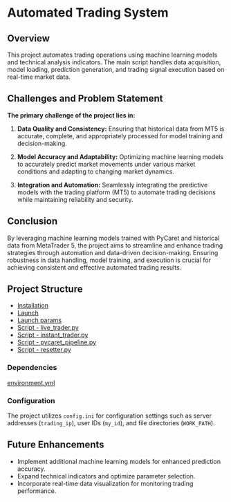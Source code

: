 # Automated Trading System

## Overview

This project automates trading operations using machine learning models and technical analysis indicators. The main script handles data acquisition, model loading, prediction generation, and trading signal execution based on real-time market data.

## Challenges and Problem Statement

**The primary challenge of the project lies in:**

1. **Data Quality and Consistency:** Ensuring that historical data from MT5 is accurate, complete, and appropriately processed for model training and decision-making.

2. **Model Accuracy and Adaptability:** Optimizing machine learning models to accurately predict market movements under various market conditions and adapting to changing market dynamics.

3. **Integration and Automation:** Seamlessly integrating the predictive models with the trading platform (MT5) to automate trading decisions while maintaining reliability and security.

## Conclusion

By leveraging machine learning models trained with PyCaret and historical data from MetaTrader 5, the project aims to streamline and enhance trading strategies through automation and data-driven decision-making. Ensuring robustness in data handling, model training, and execution is crucial for achieving consistent and effective automated trading results.


## Project Structure
- [Installation](https://github.com/py310/smaz_project/blob/main/md-files/Installation.md)
- [Launch](https://github.com/py310/smaz_project/blob/main/md-files/Launch.md)
- [Launch params](https://github.com/py310/smaz_project/blob/main/md-files/Launch%20params.md)
- [Script - live_trader.py](https://github.com/py310/smaz_project/blob/main/md-files/Script%20-%20live_trader.py.md)
- [Script - instant_trader.py](https://github.com/py310/smaz_project/blob/main/md-files/Script%20-%20instant_trader.py.md)
- [Script - pycaret_pipeline.py](https://github.com/py310/smaz_project/blob/main/md-files/Script%20-%20pycaret_pipeline.py.md)
- [Script - resetter.py](https://github.com/py310/smaz_project/blob/main/md-files/Script%20-%20resetter.py.md)

### Dependencies

[environment.yml](https://github.com/py310/smaz_project/blob/main/environment.yml)

### Configuration

The project utilizes `config.ini` for configuration settings such as server addresses (`trading_ip`), user IDs (`my_id`), and file directories (`WORK_PATH`).

## Future Enhancements

- Implement additional machine learning models for enhanced prediction accuracy.
- Expand technical indicators and optimize parameter selection.
- Incorporate real-time data visualization for monitoring trading performance.
